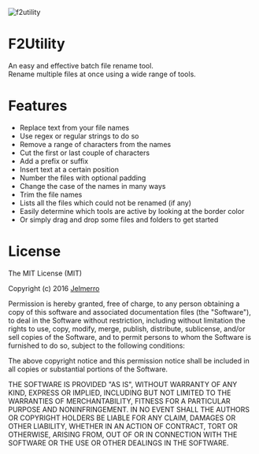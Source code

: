 ![f2utility](https://cloud.githubusercontent.com/assets/1696674/17949675/d8cb5cf6-6a56-11e6-8d6f-ef7f9de98220.png)
# F2Utility
An easy and effective batch file rename tool.  
Rename multiple files at once using a wide range of tools.

# Features
* Replace text from your file names
* Use regex or regular strings to do so
* Remove a range of characters from the names
* Cut the first or last couple of characters
* Add a prefix or suffix
* Insert text at a certain position
* Number the files with optional padding
* Change the case of the names in many ways
* Trim the file names
* Lists all the files which could not be renamed (if any)
* Easily determine which tools are active by looking at the border color
* Or simply drag and drop some files and folders to get started

# License
The MIT License (MIT)

Copyright (c) 2016 [Jelmerro](http://github.com/Jelmerro)

Permission is hereby granted, free of charge, to any person obtaining a copy
of this software and associated documentation files (the "Software"), to deal
in the Software without restriction, including without limitation the rights
to use, copy, modify, merge, publish, distribute, sublicense, and/or sell
copies of the Software, and to permit persons to whom the Software is
furnished to do so, subject to the following conditions:

The above copyright notice and this permission notice shall be included in all
copies or substantial portions of the Software.

THE SOFTWARE IS PROVIDED "AS IS", WITHOUT WARRANTY OF ANY KIND, EXPRESS OR
IMPLIED, INCLUDING BUT NOT LIMITED TO THE WARRANTIES OF MERCHANTABILITY,
FITNESS FOR A PARTICULAR PURPOSE AND NONINFRINGEMENT. IN NO EVENT SHALL THE
AUTHORS OR COPYRIGHT HOLDERS BE LIABLE FOR ANY CLAIM, DAMAGES OR OTHER
LIABILITY, WHETHER IN AN ACTION OF CONTRACT, TORT OR OTHERWISE, ARISING FROM,
OUT OF OR IN CONNECTION WITH THE SOFTWARE OR THE USE OR OTHER DEALINGS IN THE
SOFTWARE.
